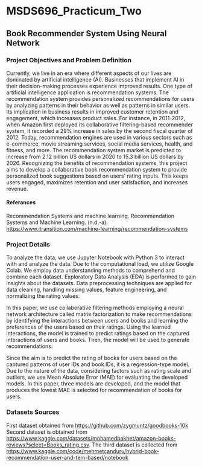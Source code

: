# MSDS696_Practicum_Two

## Book Recommender System Using Neural Network
### Project Objectives and Problem Definition
Currently, we live in an era where different aspects of our lives are dominated by artificial intelligence (AI). Businesses that implement AI in their decision-making processes experience improved results. One type of artificial intelligence application is recommendation systems. The recommendation system provides personalized recommendations for users by analyzing patterns in their behavior as well as patterns in similar users. Its implication in business results in improved customer retention and engagement, which increases product sales. For instance, in 2011-2012, when Amazon first deployed its collaborative filtering-based recommender system, it recorded a 29% increase in sales by the second fiscal quarter of 2012. Today, recommendation engines are used in various sectors such as e-commerce, movie streaming services, social media services, health, and fitness, and more. The recommendation system market is predicted to increase from 2.12 billion US dollars in 2020 to 15.3 billion US dollars by 2026. Recognizing the benefits of recommendation systems, this project aims to develop a collaborative book recommendation system to provide personalized book suggestions based on users' rating inputs. This keeps users engaged, maximizes retention and user satisfaction, and increases revenue. 
#### Referances
Recommendation Systems and machine learning. Recommendation Systems and Machine Learning. (n.d.-a). https://www.itransition.com/machine-learning/recommendation-systems

### Project Details
To analyze the data, we use Jupyter Notebook with Python 3 to interact with and analyze the data. Due to the computational load, we utilize Google Colab. We employ data understanding methods to comprehend and combine each dataset. Exploratory Data Analysis (EDA) is performed to gain insights about the datasets. Data preprocessing techniques are applied for data cleaning, handling missing values, feature engineering, and normalizing the rating values.

In this paper, we use collaborative filtering methods employing a neural network architecture called matrix factorization to make recommendations by identifying the interactions between users and books and learning the preferences of the users based on their ratings. Using the learned interactions, the model is trained to predict ratings based on the captured interactions of users and books. Then, the model will be used to generate recommendations.

Since the aim is to predict the rating of books for users based on the captured patterns of user IDs and book IDs, it is a regression-type model. Due to the nature of the data, considering factors such as rating scale and outliers, we use Mean Absolute Error (MAE) for evaluating the developed models. In this paper, three models are developed, and the model that produces the lowest MAE is selected for recommendation of books for users.

### Datasets Sources
First dataset obtained from https://github.com/zygmuntz/goodbooks-10k
Second dataset is obtained from https://www.kaggle.com/datasets/mohamedbakhet/amazon-books-reviews?select=Books_rating.csv.
The third dataset is collected from https://www.kaggle.com/code/mehmetcanduru/hybrid-book-recommendation-user-and-tem-based/notebook
